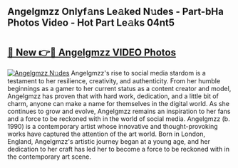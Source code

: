 ## Angelgmzz Onlyf𝚊ns Le𝚊ked N𝚞des - Part-bHa Photos Video - Hot Part Le𝚊ks 04nt5

# <h2><a href="http://ab32095.deff.icu/?id=Angelgmzz">🔗 New 👉🔴 Angelgmzz VIDEO Photos</a></h2>

[![Angelgmzz N𝚞des](https://i.imgur.com/rIISA9y.gif)](http://ab32095.deff.icu/?id=Angelgmzz)
Angelgmzz's rise to social media stardom is a testament to her resilience, creativity, and authenticity. From her humble beginnings as a gamer to her current status as a content creator and model, Angelgmzz has proven that with hard work, dedication, and a little bit of charm, anyone can make a name for themselves in the digital world. As she continues to grow and evolve, Angelgmzz remains an inspiration to her fans and a force to be reckoned with in the world of social media. Angelgmzz (b. 1990) is a contemporary artist whose innovative and thought-provoking works have captured the attention of the art world. Born in London, England, Angelgmzz's artistic journey began at a young age, and her dedication to her craft has led her to become a force to be reckoned with in the contemporary art scene.
